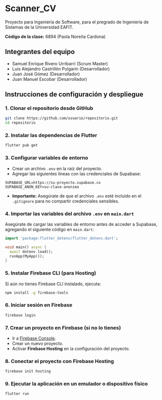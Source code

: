 # Scanner_CV

Proyecto para Ingeniería de Software, para el pregrado de Ingeniería de Sistemas de la Universidad EAFIT.

**Código de la clase:** 6894 (Paola Noreña Cardona)

## Integrantes del equipo
- Samuel Enrique Rivero Urribarrí (Scrum Master)
- Luis Alejandro Castrillón Pulgarín (Desarrollador)
- Juan José Gómez (Desarrollador)
- Juan Manuel Escobar (Desarrollador)



## Instrucciones de configuración y despliegue

### 1. Clonar el repositorio desde GitHub
```bash
git clone https://github.com/usuario/repositorio.git
cd repositorio
```

### 2. Instalar las dependencias de Flutter
```bash
flutter pub get
```

### 3. Configurar variables de entorno
- Crear un archivo `.env` en la raíz del proyecto.
- Agregar las siguientes líneas con las credenciales de Supabase:

```env
SUPABASE_URL=https://su-proyecto.supabase.co
SUPABASE_ANON_KEY=su-clave-anonima
```

- **Importante:** Asegúrate de que el archivo `.env` esté incluido en el `.gitignore` para no compartir credenciales sensibles.

### 4. Importar las variables del archivo `.env` en `main.dart`
Asegúrate de cargar las variables de entorno antes de acceder a Supabase, agregando el siguiente código en `main.dart`:

```dart
import 'package:flutter_dotenv/flutter_dotenv.dart';

void main() async {
  await dotenv.load();
  runApp(MyApp());
}
```

### 5. Instalar Firebase CLI (para Hosting)
Si aún no tienes Firebase CLI instalado, ejecuta:

```bash
npm install -g firebase-tools
```

### 6. Iniciar sesión en Firebase
```bash
firebase login
```

### 7. Crear un proyecto en Firebase (si no lo tienes)
- Ir a [Firebase Console](https://console.firebase.google.com/).
- Crear un nuevo proyecto.
- Activar **Firebase Hosting** en la configuración del proyecto.

### 8. Conectar el proyecto con Firebase Hosting
```bash
firebase init hosting
```

### 9. Ejecutar la aplicación en un emulador o dispositivo físico
```bash
flutter run
```

